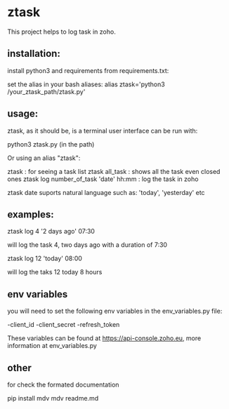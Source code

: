 # ztask

This project helps to log task in zoho.

## installation:
install python3 and requirements from requirements.txt:

set the alias in your bash aliases:
alias ztask='python3 /your_ztask_path/ztask.py'

## usage:

ztask, as it should be, is a terminal user interface can be run with:

python3 ztask.py (in the path) 

Or using an alias "ztask":

ztask : for seeing a task list
ztask all_task : shows all the task even closed ones
ztask log number_of_task 'date' hh:mm : log the task in zoho

ztask date suports natural language such as: 'today', 'yesterday' etc

## examples:

ztask log 4 '2 days ago' 07:30 

will log the task 4, two days ago with a duration of 7:30

ztask log 12 'today' 08:00

will log the taks 12 today 8 hours

## env variables
you will need to set the following env variables in the env_variables.py file:

-client_id
-client_secret
-refresh_token 

These variables can be found at https://api-console.zoho.eu, more information at env_variables.py

## other

for check the formated documentation

pip install mdv 
mdv readme.md

